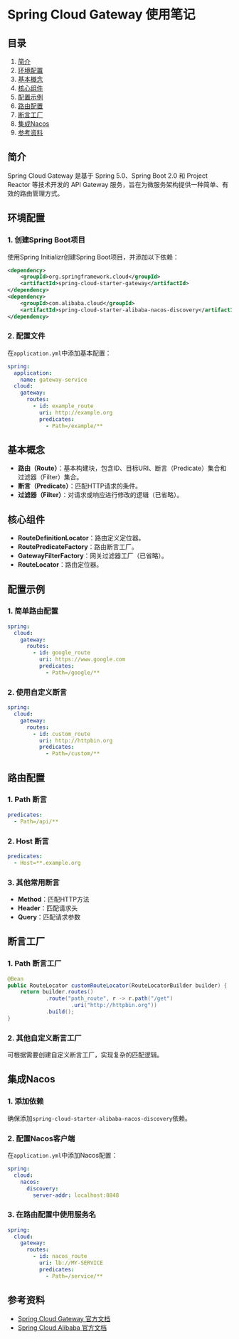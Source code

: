 # Spring Cloud Gateway 使用笔记

## 目录

1. [简介](#简介)
2. [环境配置](#环境配置)
3. [基本概念](#基本概念)
4. [核心组件](#核心组件)
5. [配置示例](#配置示例)
6. [路由配置](#路由配置)
7. [断言工厂](#断言工厂)
8. [集成Nacos](#集成Nacos)
9. [参考资料](#参考资料)

## 简介

Spring Cloud Gateway 是基于 Spring 5.0、Spring Boot 2.0 和 Project Reactor 等技术开发的 API Gateway 服务，旨在为微服务架构提供一种简单、有效的路由管理方式。

## 环境配置

### 1. 创建Spring Boot项目

使用Spring Initializr创建Spring Boot项目，并添加以下依赖：

```xml
<dependency>
    <groupId>org.springframework.cloud</groupId>
    <artifactId>spring-cloud-starter-gateway</artifactId>
</dependency>
<dependency>
    <groupId>com.alibaba.cloud</groupId>
    <artifactId>spring-cloud-starter-alibaba-nacos-discovery</artifactId>
</dependency>
```

### 2. 配置文件

在`application.yml`中添加基本配置：

```yaml
spring:
  application:
    name: gateway-service
  cloud:
    gateway:
      routes:
        - id: example_route
          uri: http://example.org
          predicates:
            - Path=/example/**
```

## 基本概念

- **路由（Route）**：基本构建块，包含ID、目标URI、断言（Predicate）集合和过滤器（Filter）集合。
- **断言（Predicate）**：匹配HTTP请求的条件。
- **过滤器（Filter）**：对请求或响应进行修改的逻辑（已省略）。

## 核心组件

- **RouteDefinitionLocator**：路由定义定位器。
- **RoutePredicateFactory**：路由断言工厂。
- **GatewayFilterFactory**：网关过滤器工厂（已省略）。
- **RouteLocator**：路由定位器。

## 配置示例

### 1. 简单路由配置

```yaml
spring:
  cloud:
    gateway:
      routes:
        - id: google_route
          uri: https://www.google.com
          predicates:
            - Path=/google/**
```

### 2. 使用自定义断言

```yaml
spring:
  cloud:
    gateway:
      routes:
        - id: custom_route
          uri: http://httpbin.org
          predicates:
            - Path=/custom/**
```

## 路由配置

### 1. Path 断言

```yaml
predicates:
  - Path=/api/**
```

### 2. Host 断言

```yaml
predicates:
  - Host=**.example.org
```

### 3. 其他常用断言

- **Method**：匹配HTTP方法
- **Header**：匹配请求头
- **Query**：匹配请求参数

## 断言工厂

### 1. Path 断言工厂

```java
@Bean
public RouteLocator customRouteLocator(RouteLocatorBuilder builder) {
    return builder.routes()
            .route("path_route", r -> r.path("/get")
                    .uri("http://httpbin.org"))
            .build();
}
```

### 2. 其他自定义断言工厂

可根据需要创建自定义断言工厂，实现复杂的匹配逻辑。

## 集成Nacos

### 1. 添加依赖

确保添加`spring-cloud-starter-alibaba-nacos-discovery`依赖。

### 2. 配置Nacos客户端

在`application.yml`中添加Nacos配置：

```yaml
spring:
  cloud:
    nacos:
      discovery:
        server-addr: localhost:8848
```

### 3. 在路由配置中使用服务名

```yaml
spring:
  cloud:
    gateway:
      routes:
        - id: nacos_route
          uri: lb://MY-SERVICE
          predicates:
            - Path=/service/**
```

## 参考资料

- [Spring Cloud Gateway 官方文档](https://spring.io/projects/spring-cloud-gateway)
- [Spring Cloud Alibaba 官方文档](https://spring.io/projects/spring-cloud-alibaba)
